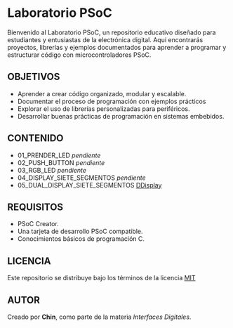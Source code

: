 # Laboratorio PSoC
Bienvenido al Laboratorio PSoC, un repositorio educativo diseñado para estudiantes y entusiastas de la electrónica digital. Aquí encontrarás proyectos, librerías y ejemplos documentados para aprender a programar y estructurar código con microcontroladores PSoC.

## OBJETIVOS
- Aprender a crear código organizado, modular y escalable.
- Documentar el proceso de programación con ejemplos prácticos
- Explorar el uso de librerías personalizadas para periféricos.
- Desarrollar buenas prácticas de programación en sistemas embebidos.

## CONTENIDO
- 01_PRENDER_LED *pendiente*
- 02_PUSH_BUTTON *pendiente*
- 03_RGB_LED *pendiente*
- 04_DISPLAY_SIETE_SEGMENTOS *pendiente*
- 05_DUAL_DISPLAY_SIETE_SEGMENTOS [DDisplay](05_DUAL_DISPLAY_SIETE_SEGMENTOS)

## REQUISITOS
- PSoC Creator.
- Una tarjeta de desarrollo PSoC compatible.
- Conocimientos básicos de programación C.

## LICENCIA
Este repositorio se distribuye bajo los términos de la licencia [MIT](LICENSE)

## AUTOR
Creado por **Chin**, como parte de la materia *Interfaces Digitales*.

